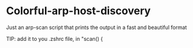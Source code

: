 # Colorful-arp-host-discovery
Just an arp-scan script that prints the output in a fast and beautiful format

TIP: add it to you .zshrc file, in "scan() { <script> }" format

[![Sho-T-2023-07-26-09-38-26-1600x900.png](https://i.postimg.cc/dtfG6Rrn/Sho-T-2023-07-26-09-38-26-1600x900.png)](https://postimg.cc/4mzKN98h)
